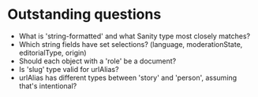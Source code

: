 # Outstanding questions

- What is 'string-formatted' and what Sanity type most closely matches?
- Which string fields have set selections? (language, moderationState, editorialType, origin)
- Should each object with a 'role' be a document?
- Is 'slug' type valid for urlAlias?
- urlAlias has different types between 'story' and 'person', assuming that's intentional?
